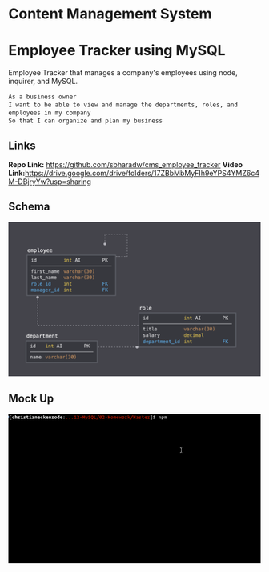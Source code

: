 # Content Management System 
# Employee Tracker using MySQL

Employee Tracker that manages a company's employees using node, inquirer, and MySQL.

```
As a business owner
I want to be able to view and manage the departments, roles, and employees in my company
So that I can organize and plan my business
```

## Links 

<b>Repo Link:</b> https://github.com/sbharadw/cms_employee_tracker
<b>Video Link:</b>https://drive.google.com/drive/folders/17ZBbMbMyFIh9eYPS4YMZ6c4M-DBjryYw?usp=sharing


## Schema 

![mockup image](Assets/schema.png)


## Mock Up 

![mockup image](Assets/employee-tracker.gif)


